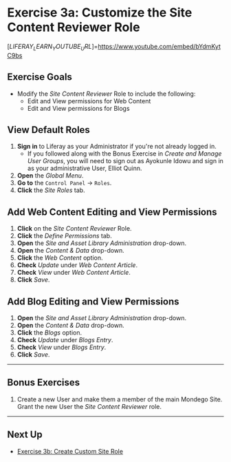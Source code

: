 # Exercise 3a: Customize the Site Content Reviewer Role 

[$LIFERAY_LEARN_YOUTUBE_URL$]=https://www.youtube.com/embed/bYdmKytC9bs

## Exercise Goals 

* Modify the _Site Content Reviewer_ Role to include the following: 
    * Edit and View permissions for Web Content 
    * Edit and View permissions for Blogs 

## View Default Roles 

1. **Sign in** to Liferay as your Administrator if you're not already logged in. 
    - If you followed along with the Bonus Exercise in _Create and Manage User Groups_, you will need to sign out as Ayokunle Idowu and sign in as your administrative User, Elliot Quinn. 
2. **Open** the _Global Menu_. 
3. **Go to** the `Control Panel` &rarr; `Roles`. 
4. **Click** the _Site Roles_ tab. 

## Add Web Content Editing and View Permissions 

1. **Click** on the _Site Content Reviewer_ Role. 
2. **Click** the _Define Permissions_ tab. 
3. **Open** the _Site and Asset Library Administration_ drop-down. 
4. **Open** the _Content & Data_ drop-down. 
5. **Click** the _Web Content_ option. 
6. **Check** _Update_ under _Web Content Article_. 
7. **Check** _View_ under _Web Content Article_. 
8. **Click** _Save_. 

## Add Blog Editing and View Permissions 

1. **Open** the _Site and Asset Library Administration_ drop-down. 
2. **Open** the _Content & Data_ drop-down. 
3. **Click** the _Blogs_ option. 
4. **Check** _Update_ under _Blogs Entry_. 
5. **Check** _View_ under _Blogs Entry_. 
6. **Click** _Save_. 

--- 

## Bonus Exercises 

1. Create a new User and make them a member of the main Mondego Site. Grant the new User the _Site Content Reviewer_ role. 

---

## Next Up

* [Exercise 3b: Create Custom Site Role](./exercises-create-custom-site-role.md)